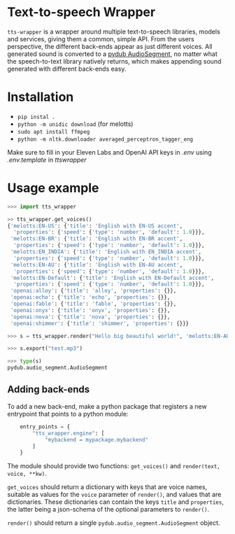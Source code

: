 # Text-to-speech Wrapper

`tts-wrapper` is a wrapper around multiple text-to-speech libraries, models and services, giving them a common, simple API. From the users perspective, the different back-ends appear as just different voices.
All generated sound is converted to a [pydub AudioSegment](https://pydub.com/), no matter what the speech-to-text library natively returns, which makes appending sound generated with different back-ends easy.

# Installation

* `pip instal .`
* `python -m unidic download` (for melotts)
* `sudo apt install ffmpeg`
* `python -m nltk.downloader averaged_perceptron_tagger_eng`

Make sure to fill in your Eleven Labs and OpenAI API keys in _.env_ using _.env.template_ in _ttswrapper_

# Usage example

```python
>>> import tts_wrapper

>> tts_wrapper.get_voices()
{'melotts:EN-US': {'title': 'English with EN-US accent',
  'properties': {'speed': {'type': 'number', 'default': 1.0}}},
 'melotts:EN-BR': {'title': 'English with EN-BR accent',
  'properties': {'speed': {'type': 'number', 'default': 1.0}}},
 'melotts:EN_INDIA': {'title': 'English with EN_INDIA accent',
  'properties': {'speed': {'type': 'number', 'default': 1.0}}},
 'melotts:EN-AU': {'title': 'English with EN-AU accent',
  'properties': {'speed': {'type': 'number', 'default': 1.0}}},
 'melotts:EN-Default': {'title': 'English with EN-Default accent',
  'properties': {'speed': {'type': 'number', 'default': 1.0}}},
 'openai:alloy': {'title': 'alloy', 'properties': {}},
 'openai:echo': {'title': 'echo', 'properties': {}},
 'openai:fable': {'title': 'fable', 'properties': {}},
 'openai:onyx': {'title': 'onyx', 'properties': {}},
 'openai:nova': {'title': 'nova', 'properties': {}},
 'openai:shimmer': {'title': 'shimmer', 'properties': {}}}

>>> s = tts_wrapper.render("Hello big beautiful world!", 'melotts:EN-AU')

>>> s.export("test.mp3")

>>> type(s)
pydub.audio_segment.AudioSegment
```

## Adding back-ends

To add a new back-end, make a python package that registers a new entrypoint that points to a python module:

```python
    entry_points = {
        "tts_wrapper.engine": [
            "mybackend = mypackage.mybackend"
        ]
    }
```
The module should provide two functions: `get_voices()` and `render(text, voice, **kw)`.

`get_voices` should return a dictionary with keys that are voice names, suitable as values for the `voice` parameter of `render()`, and values that are dictionaries.
These dictionaries can contain the keys `title` and `properties`, the latter being a json-schema of the optional parameters to `render()`.

`render()` should return a single `pydub.audio_segment.AudioSegment` object.
